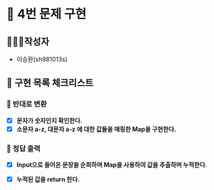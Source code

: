 # 🚀 4번 문제 구현

## 🙋🏻‍♂️작성자

- 이승환(sh981013s)

## 🧾 구현 목록 체크리스트

### 🚨 반대로 변환
- [x] **문자가 숫자인지 확인한다.**
- [x] **소문자 a-z, 대문자 a-z 에 대한 값들을 매핑한 Map을 구현한다.**

### 🚨 정답 출력
- [x] **Input으로 들어온 문장을 순회하며 Map을 사용하여 값을 추출하며 누적한다.**
- [x] **누적된 값을 return 한다.**




